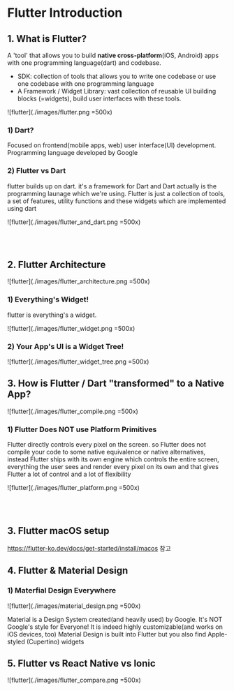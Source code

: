 # Flutter Introduction


## 1. What is Flutter?

A 'tool' that allows you to build **native cross-platform**(iOS, Android) apps with one programming language(dart) and codebase.

- SDK: collection of tools that allows you to write one codebase or use one codebase with one programming language
- A Framework / Widget Library: vast collection of reusable UI building blocks (=widgets), build user interfaces with these tools.

![flutter](./images/flutter.png =500x)


### 1) Dart?
Focused on frontend(mobile apps, web) user interface(UI) development.
Programming language developed by Google


### 2) Flutter vs Dart
flutter builds up on dart.
it's a framework for Dart and Dart actually is the programming launage which we're using.
Flutter is just a collection of tools, a set of features, utility functions and these widgets which are implemented using dart

![flutter](./images/flutter_and_dart.png =500x)

<br><br>

## 2. Flutter Architecture

![flutter](./images/flutter_architecture.png =500x)

### 1) Everything's Widget!
flutter is everything's a widget.

![flutter](./images/flutter_widget.png =500x)

### 2) Your App's UI is a Widget Tree!

![flutter](./images/flutter_widget_tree.png =500x)


## 3. How is Flutter / Dart "transformed" to a Native App?
![flutter](./images/flutter_compile.png =500x)


### 1) Flutter Does NOT use Platform Primitives
Flutter directly controls every pixel on the screen. 
so Flutter does not compile your code to some native equivalence or native alternatives, 
instead Flutter ships with its own engine which controls the entire screen, 
everything the user sees and render every pixel on its own and that gives Flutter a lot of control and a lot of flexibility

![flutter](./images/flutter_platform.png =500x)


<br><br>

## 3. Flutter macOS setup
https://flutter-ko.dev/docs/get-started/install/macos 참고


## 4. Flutter & Material Design

### 1) Materfial Design Everywhere

![flutter](./images/material_design.png =500x)

Material is a Design System created(and heavily used) by Google.
It's NOT Google's style for Everyone!
It is indeed highly customizable(and works on iOS devices, too)
Material Design is built into Flutter but you also find Apple-styled (Cupertino) widgets


## 5. Flutter vs React Native vs Ionic

![flutter](./images/flutter_compare.png =500x)

